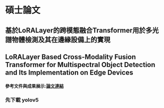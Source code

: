 # 碩士論文
## 基於LoRALayer的跨模態融合Transformer用於多光譜物體檢測及其在邊緣設備上的實現
## LoRALayer Based Cross-Modality Fusion Transformer for Multispectral Object Detection and Its Implementation on Edge Devices
#### 參考文件與成果展示:[論文連結]([https://hackmd.io/YMHAvP2JS-mq_fR6kTGGgA](https://etheses.lib.ntust.edu.tw/thesis/detail/7bdd9833c2702daa9945b20db8c1b98b/?seq=1))
### 先下載 yolov5

